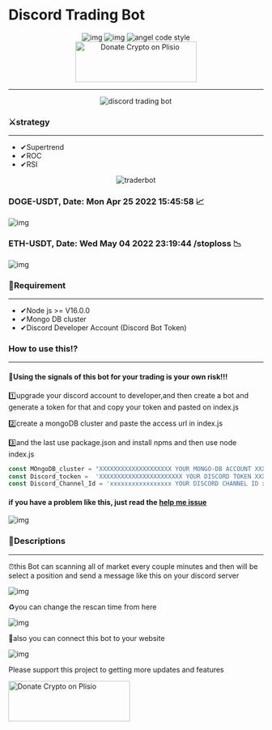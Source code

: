 <h1>Discord Trading Bot </h1>

<p align="center">
  <img src="https://img.shields.io/badge/Version-1.0.04-ff0000" alt="img"/>
  <img src='https://img.shields.io/badge/Discord-7289DA?style=for-the-badge&logo=discord&logoColor=white' alt="img"/>
  <img src="https://img.shields.io/badge/code_style-Angel-ff0000.svg" alt="angel code style"/>
  <br />
  <a href="https://plisio.net/donate/zmQmnybe" target="_blank"><img src="https://plisio.net/img/donate/donate_light_icons_color.png" alt="Donate Crypto on Plisio" width="240" height="80" /></a>
</p><hr />
  <p align="center">
  <img src="https://iili.io/S8t2A7.webp" alt="discord trading bot" align="center"/>
  </p>
<h3>⚔strategy</h3><hr />
<ul>
  <li>✔Supertrend</li>
  <li>✔ROC</li>
  <li>✔RSI</li>
</ul>
<p align="center">
  <img src='https://iili.io/XCnBBR.png' alt="traderbot"/>
  <h3>DOGE-USDT, Date: Mon Apr 25 2022 15:45:58 📈</h3>
  <img src='https://iili.io/XColoJ.png' alt="img"/>
  <h3>ETH-USDT, Date: Wed May 04 2022 23:19:44 /stoploss 📉</h3>
  <img src='https://i.postimg.cc/3x351d0N/Capturethe.png' alt="img"/>
</p>
<h3>📓Requirement</h3><hr />
<ul>
  <li>✔Node js >= V16.0.0</li>
  <li>✔Mongo DB cluster</li>
  <li>✔Discord Developer Account (Discord Bot Token)</li> 
</ul>
<h3>How to use this⁉</h3><hr />
<h4>🔴Using the signals of this bot for your trading is your own risk!!!</h4>
<p>1️⃣upgrade your discord account to developer,and then create a bot and generate a token for that and copy your token and pasted on index.js</p>
<p>2️⃣create a mongoDB cluster and paste the access url in index.js</p>
<p>3️⃣and the last use package.json and install npms and then use node index.js</p>

``` JavaScript
const MOngoDB_cluster = "XXXXXXXXXXXXXXXXXXXX YOUR MONGO-DB ACCOUNT XXXXXXXXXXXXXXXXXXXX"
const Discord_tocken =  'XXXXXXXXXXXXXXXXXXXXXXX YOUR DISCORD TOKEN XXXXXXXXXXXXXXXXXXXX'
const Discord_Channel_Id = 'xxxxxxxxxxxxxxxxx YOUR DISCORD CHANNEL ID xxxxxxxxxxxxxxxxxx'
```

<h4>if you have a problem like this, just read the <a href='https://github.com/angelhtml/Discord_Trading_Bot/issues/8'>help me issue</a></h4>
<img src="https://iili.io/jCSMS1.png" alt="img"/>
<h3>📄Descriptions</h3><hr />
<p>⏰this Bot can scanning all of market every couple minutes and then will be select a position and send a message like this on your discord server </p>
<img src='https://iili.io/VPNDVR.png' alt="img"/>
<p>♻you can change the rescan time from here</p>
<img src="https://user-images.githubusercontent.com/82230757/176712629-f6bdf8d5-c491-4121-b685-349564cd0197.PNG" alt="img"/>
<p>📌also you can connect this bot to your website</p>
<img src='https://iili.io/WIeRJS.png' alt="img"/>
<br />

<p>Please support this project to getting more updates and features</p>
<a href="https://plisio.net/donate/zmQmnybe" target="_blank"><img src="https://plisio.net/img/donate/donate_light_icons_color.png" alt="Donate Crypto on Plisio" width="240" height="80" /></a>

